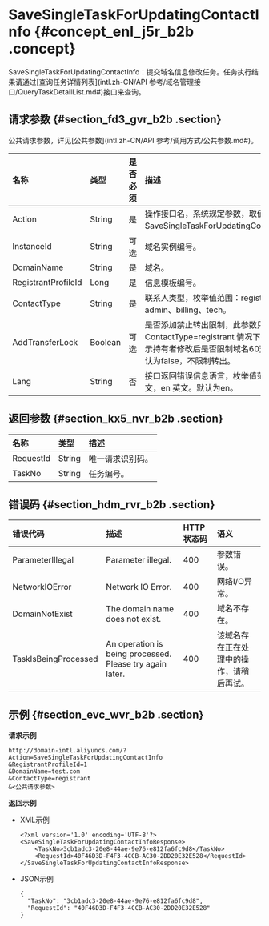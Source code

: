 # SaveSingleTaskForUpdatingContactInfo {#concept_enl_j5r_b2b .concept}

SaveSingleTaskForUpdatingContactInfo：提交域名信息修改任务。任务执行结果请通过[查询任务详情列表](intl.zh-CN/API 参考/域名管理接口/QueryTaskDetailList.md#)接口来查询。

## 请求参数 {#section_fd3_gvr_b2b .section}

公共请求参数，详见[公共参数](intl.zh-CN/API 参考/调用方式/公共参数.md#)。

|名称|类型|是否必须|描述|
|:-|:-|:---|:-|
|Action|String|是|操作接口名，系统规定参数，取值：SaveSingleTaskForUpdatingContactInfo。|
|InstanceId|String|可选|域名实例编号。|
|DomainName|String|是|域名。|
|RegistrantProfileId|Long|是|信息模板编号。|
|ContactType|String|是|联系人类型，枚举值范围：registrant、admin、billing、tech。|
|AddTransferLock|Boolean|可选|是否添加禁止转出限制，此参数只对 ContactType=registrant 情况下起作用，表示持有者修改后是否限制域名60天转出。默认为false，不限制转出。|
|Lang|String|否|接口返回错误信息语言，枚举值范围：zh 中文，en 英文。默认为en。|

## 返回参数 {#section_kx5_nvr_b2b .section}

|名称|类型|描述|
|:-|:-|:-|
|RequestId|String|唯一请求识别码。|
|TaskNo|String|任务编号。|

## 错误码 {#section_hdm_rvr_b2b .section}

|错误代码|描述|HTTP状态码|语义|
|:---|:-|:------|:-|
|ParameterIllegal|Parameter illegal.|400|参数错误。|
|NetworkIOError|Network IO Error.|400|网络I/O异常。|
|DomainNotExist|The domain name does not exist.|400|域名不存在。|
|TaskIsBeingProcessed|An operation is being processed. Please try again later.|400|该域名存在正在处理中的操作，请稍后再试。|

## 示例 {#section_evc_wvr_b2b .section}

**请求示例**

``` {#codeblock_fsh_wkp_a9e}
http://domain-intl.aliyuncs.com/?Action=SaveSingleTaskForUpdatingContactInfo
&RegistrantProfileId=1
&DomainName=test.com
&ContactType=registrant
&<公共请求参数>
```

**返回示例**

-   XML示例

    ``` {#codeblock_uc9_h0p_fth}
    <?xml version='1.0' encoding='UTF-8'?>
    <SaveSingleTaskForUpdatingContactInfoResponse>
        <TaskNo>3cb1adc3-20e8-44ae-9e76-e812fa6fc9d8</TaskNo>
        <RequestId>40F46D3D-F4F3-4CCB-AC30-2DD20E32E528</RequestId>
    </SaveSingleTaskForUpdatingContactInfoResponse>
    ```

-   JSON示例

    ``` {#codeblock_3f4_zow_ao9}
    {    
      "TaskNo": "3cb1adc3-20e8-44ae-9e76-e812fa6fc9d8",
      "RequestId": "40F46D3D-F4F3-4CCB-AC30-2DD20E32E528"
    }
    ```


